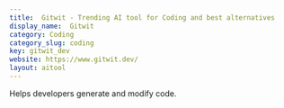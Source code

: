 ```yaml
---
title:  Gitwit - Trending AI tool for Coding and best alternatives
display_name:  Gitwit
category: Coding
category_slug: coding
key: gitwit_dev
website: https://www.gitwit.dev/
layout: aitool
---
```


Helps developers generate and modify code.
